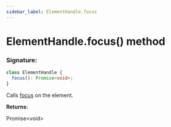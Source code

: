 ```yaml
---
sidebar_label: ElementHandle.focus
---
```


# ElementHandle.focus() method

### Signature:

```typescript
class ElementHandle {
  focus(): Promise<void>;
}
```

Calls [focus](https://developer.mozilla.org/en-US/docs/Web/API/HTMLElement/focus) on the element.

**Returns:**

Promise&lt;void&gt;
